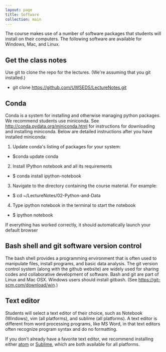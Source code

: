 ```yaml
---
layout: page
title: Software
collection: main
---
```


The course makes use of a number of software packages that students
will install on their computers.
The following software are available for Windows, Mac, and Linux.

## Get the class notes
Use git to clone the repo for the lectures. (We're assuming that you git installed.)
- git clone https://github.com/UWSEDS/LectureNotes.git

## Conda
Conda is a system for installing and otherwise managing python packages.
We recommend students use miniconda.
See http://conda.pydata.org/miniconda.html
for instructions for downloading and installing miniconda. Below
are detailed instructions after you have installed miniconda:

1. Update conda's listing of packages for your system:
- $conda update conda
2. Install IPython notebook and all its requirements
- $ conda install ipython-notebook
3. Navigate to the directory containing the course material. For example:
- $ cd ~/LectureNotes/02-Python-and-Data
4. Type ipython notebook in the terminal to start the notebook
- $ ipython notebook

If everything has worked correctly, it should automatically launch your default browser

## Bash shell and git software version control
The bash shell provides a programming environment that
is often used to manipulate files, install programs, and
basic data analysis.
The git version control system (along with the github website)
are widely used for sharing codes and collaborative development
of software.
Bash and git are part of Linux and Mac OSX.
Windows users should install gitbash. (See https://git-scm.com/download/win.)

## Text editor
Students will select a text editor of their choice, such as
Notebook (Windows), vim (all platforms), and sublime (all platforms).
A text editor is different from word processing programs,
like MS Word, in that text editors often recognize
program syntax and do no formatting.



If you don't already have a favorite text editor, we recommend installing either [atom](http://atom.io/) or [Sublime](http://www.sublimetext.com/), which are both available for all platforms.
